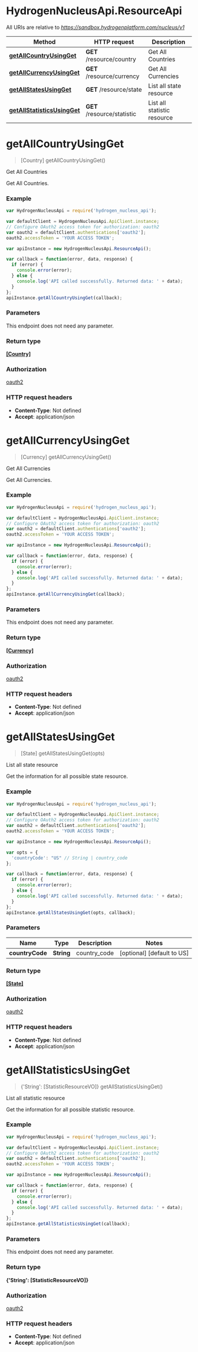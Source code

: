 # HydrogenNucleusApi.ResourceApi

All URIs are relative to *https://sandbox.hydrogenplatform.com/nucleus/v1*

Method | HTTP request | Description
------------- | ------------- | -------------
[**getAllCountryUsingGet**](ResourceApi.md#getAllCountryUsingGet) | **GET** /resource/country | Get All Countries
[**getAllCurrencyUsingGet**](ResourceApi.md#getAllCurrencyUsingGet) | **GET** /resource/currency | Get All Currencies
[**getAllStatesUsingGet**](ResourceApi.md#getAllStatesUsingGet) | **GET** /resource/state | List all state resource
[**getAllStatisticsUsingGet**](ResourceApi.md#getAllStatisticsUsingGet) | **GET** /resource/statistic | List all statistic resource


<a name="getAllCountryUsingGet"></a>
# **getAllCountryUsingGet**
> [Country] getAllCountryUsingGet()

Get All Countries

Get All Countries. 

### Example
```javascript
var HydrogenNucleusApi = require('hydrogen_nucleus_api');

var defaultClient = HydrogenNucleusApi.ApiClient.instance;
// Configure OAuth2 access token for authorization: oauth2
var oauth2 = defaultClient.authentications['oauth2'];
oauth2.accessToken = 'YOUR ACCESS TOKEN';

var apiInstance = new HydrogenNucleusApi.ResourceApi();

var callback = function(error, data, response) {
  if (error) {
    console.error(error);
  } else {
    console.log('API called successfully. Returned data: ' + data);
  }
};
apiInstance.getAllCountryUsingGet(callback);
```

### Parameters
This endpoint does not need any parameter.

### Return type

[**[Country]**](Country.md)

### Authorization

[oauth2](../README.md#oauth2)

### HTTP request headers

 - **Content-Type**: Not defined
 - **Accept**: application/json

<a name="getAllCurrencyUsingGet"></a>
# **getAllCurrencyUsingGet**
> [Currency] getAllCurrencyUsingGet()

Get All Currencies

Get All Currencies. 

### Example
```javascript
var HydrogenNucleusApi = require('hydrogen_nucleus_api');

var defaultClient = HydrogenNucleusApi.ApiClient.instance;
// Configure OAuth2 access token for authorization: oauth2
var oauth2 = defaultClient.authentications['oauth2'];
oauth2.accessToken = 'YOUR ACCESS TOKEN';

var apiInstance = new HydrogenNucleusApi.ResourceApi();

var callback = function(error, data, response) {
  if (error) {
    console.error(error);
  } else {
    console.log('API called successfully. Returned data: ' + data);
  }
};
apiInstance.getAllCurrencyUsingGet(callback);
```

### Parameters
This endpoint does not need any parameter.

### Return type

[**[Currency]**](Currency.md)

### Authorization

[oauth2](../README.md#oauth2)

### HTTP request headers

 - **Content-Type**: Not defined
 - **Accept**: application/json

<a name="getAllStatesUsingGet"></a>
# **getAllStatesUsingGet**
> [State] getAllStatesUsingGet(opts)

List all state resource

Get the information for all possible state resource.

### Example
```javascript
var HydrogenNucleusApi = require('hydrogen_nucleus_api');

var defaultClient = HydrogenNucleusApi.ApiClient.instance;
// Configure OAuth2 access token for authorization: oauth2
var oauth2 = defaultClient.authentications['oauth2'];
oauth2.accessToken = 'YOUR ACCESS TOKEN';

var apiInstance = new HydrogenNucleusApi.ResourceApi();

var opts = { 
  'countryCode': "US" // String | country_code
};

var callback = function(error, data, response) {
  if (error) {
    console.error(error);
  } else {
    console.log('API called successfully. Returned data: ' + data);
  }
};
apiInstance.getAllStatesUsingGet(opts, callback);
```

### Parameters

Name | Type | Description  | Notes
------------- | ------------- | ------------- | -------------
 **countryCode** | **String**| country_code | [optional] [default to US]

### Return type

[**[State]**](State.md)

### Authorization

[oauth2](../README.md#oauth2)

### HTTP request headers

 - **Content-Type**: Not defined
 - **Accept**: application/json

<a name="getAllStatisticsUsingGet"></a>
# **getAllStatisticsUsingGet**
> {&#39;String&#39;: [StatisticResourceVO]} getAllStatisticsUsingGet()

List all statistic resource

Get the information for all possible statistic resource.

### Example
```javascript
var HydrogenNucleusApi = require('hydrogen_nucleus_api');

var defaultClient = HydrogenNucleusApi.ApiClient.instance;
// Configure OAuth2 access token for authorization: oauth2
var oauth2 = defaultClient.authentications['oauth2'];
oauth2.accessToken = 'YOUR ACCESS TOKEN';

var apiInstance = new HydrogenNucleusApi.ResourceApi();

var callback = function(error, data, response) {
  if (error) {
    console.error(error);
  } else {
    console.log('API called successfully. Returned data: ' + data);
  }
};
apiInstance.getAllStatisticsUsingGet(callback);
```

### Parameters
This endpoint does not need any parameter.

### Return type

**{&#39;String&#39;: [StatisticResourceVO]}**

### Authorization

[oauth2](../README.md#oauth2)

### HTTP request headers

 - **Content-Type**: Not defined
 - **Accept**: application/json

